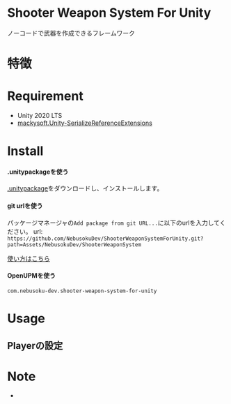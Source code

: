 # Shooter Weapon System For Unity

ノーコードで武器を作成できるフレームワーク

# 特徴

# Requirement

- Unity 2020 LTS
- [mackysoft.Unity-SerializeReferenceExtensions](https://github.com/mackysoft/Unity-SerializeReferenceExtensions)

# Install

#### .unitypackageを使う

[.unitypackage](https://github.com/NebusokuDev/ShooterWeaponSystemForUnity/releases)をダウンロードし、インストールします。

#### git urlを使う

パッケージマネージャの`Add package from git URL...`に以下のurlを入力してください。
url: `https://github.com/NebusokuDev/ShooterWeaponSystemForUnity.git?path=Assets/NebusokuDev/ShooterWeaponSystem`

[使い方はこちら](https://docs.unity3d.com/2019.4/Documentation/Manual/upm-ui-giturl.html)

#### OpenUPMを使う

`com.nebusoku-dev.shooter-weapon-system-for-unity`

# Usage
## Playerの設定
## 

# Note
- 

